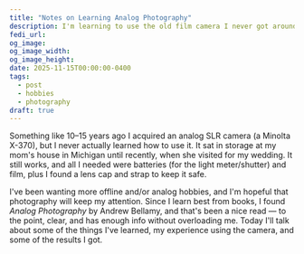 ```yaml
---
title: "Notes on Learning Analog Photography"
description: I'm learning to use the old film camera I never got around to trying! It's a nice analog hobby that seems to be keeping my attention, and it relates well to my fountain pen/journaling interest.
fedi_url:
og_image:
og_image_width:
og_image_height:
date: 2025-11-15T00:00:00-0400
tags:
  - post
  - hobbies
  - photography
draft: true
---
```


<link rel="stylesheet" type="text/css" href="/styles/notes-photos.css">

Something like 10–15 years ago I acquired an analog SLR camera (a Minolta X-370), but I never actually learned how to use it. It sat in storage at my mom's house in Michigan until recently, when she visited for my wedding. It still works, and all I needed were batteries (for the light meter/shutter) and film, plus I found a lens cap and strap to keep it safe.

I've been wanting more offline and/or analog hobbies, and I'm hopeful that photography will keep my attention. Since I learn best from books, I found _Analog Photography_ by Andrew Bellamy, and that's been a nice read — to the point, clear, and has enough info without overloading me. Today I'll talk about some of the things I've learned, my experience using the camera, and some of the results I got.
